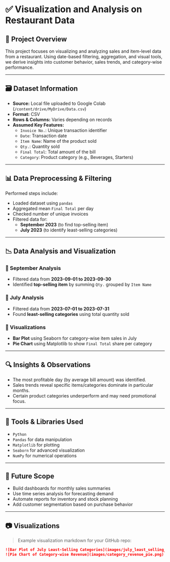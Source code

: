 # ✅ Visualization and Analysis on Restaurant Data

## 📌 Project Overview
This project focuses on visualizing and analyzing sales and item-level data from a restaurant. Using date-based filtering, aggregation, and visual tools, we derive insights into customer behavior, sales trends, and category-wise performance.

---

## 🗃️ Dataset Information
- **Source:** Local file uploaded to Google Colab (`/content/drive/MyDrive/Data.csv`)
- **Format:** CSV
- **Rows & Columns:** Varies depending on records
- **Assumed Key Features:**
  - `Invoice No.`: Unique transaction identifier
  - `Date`: Transaction date
  - `Item Name`: Name of the product sold
  - `Qty.`: Quantity sold
  - `Final Total`: Total amount of the bill
  - `Category`: Product category (e.g., Beverages, Starters)

---

## 📊 Data Preprocessing & Filtering
Performed steps include:
- Loaded dataset using `pandas`
- Aggregated mean `Final Total` per day
- Checked number of unique invoices
- Filtered data for:
  - **September 2023** (to find top-selling item)
  - **July 2023** (to identify least-selling categories)

---

## 📉 Data Analysis and Visualization

### 🔹 September Analysis
- Filtered data from **2023-09-01 to 2023-09-30**
- Identified **top-selling item** by summing `Qty.` grouped by `Item Name`

### 🔹 July Analysis
- Filtered data from **2023-07-01 to 2023-07-31**
- Found **least-selling categories** using total quantity sold

### 🔸 Visualizations
- **Bar Plot** using Seaborn for category-wise item sales in July
- **Pie Chart** using Matplotlib to show `Final Total` share per category

---

## 🔍 Insights & Observations
- The most profitable day (by average bill amount) was identified.
- Sales trends reveal specific items/categories dominate in particular months.
- Certain product categories underperform and may need promotional focus.

---

## 📌 Tools & Libraries Used
- `Python`
- `Pandas` for data manipulation
- `Matplotlib` for plotting
- `Seaborn` for advanced visualization
- `NumPy` for numerical operations

---

## 🧠 Future Scope
- Build dashboards for monthly sales summaries
- Use time series analysis for forecasting demand
- Automate reports for inventory and stock planning
- Add customer segmentation based on purchase behavior

---

## 📷 Visualizations

> Example visualization markdown for your GitHub repo:

```markdown
![Bar Plot of July Least-Selling Categories](images/july_least_selling_categories.png)
![Pie Chart of Category-wise Revenue](images/category_revenue_pie.png)
